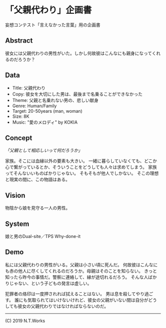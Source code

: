 # 「父親代わり」企画書

妄想コンテスト「言えなかった言葉」用の企画書

## Abstract

彼女には父親代わりの男性がいた。しかし何故彼はこんなにも親身になってくれるのだろうか？

## Data

- Title: 父親代わり
- Copy: 彼女を大切にした男は、最後まで名乗ることができなかった
- Theme: 父親と名乗れない男の、悲しい献身
- Genre: Human/Family
- Target: 20-50years (man, woman)
- Size: 8K
- Music: "愛のメロディ" by KOKIA

## Concept

_「父親として相応しいって何だろうか」_

家族。そこには血縁以外の要素も大きい。
一緒に暮らしていなくても、どこか心で繋がっているとか、そういうことをどうしても人々は求めてしまう。
家族ってそんないいものばかりじゃない。
そもそもが他人でしかない。
そこの理想と現実の間に、この物語はある。

## Vision

物陰から娘を見守る一人の男性。

## System

娘と男のDual-site／TPS
Why-done-it

## Demo

私には父親代わりの男性がいる。父親は小さい頃に死んだ。
何故彼はこんなにも赤の他人に尽くしてくれるのだろうか。母親はそのことを知らない。
きっと知ったら昨今の事情だ。警察に連絡して、縁が途切れるだろう。
そんな人ばかりじゃない、という子どもの発言は虚しい。

犯罪者の烙印は一度押されれば拭えることはない。
男は息を殺してやり過ごす。
誰にも気取られてはいけないけれど、彼女の父親がいない間は自分がどうしても彼女の父親代わりではなければならないのだ。

---
(C) 2019 N.T.Works
